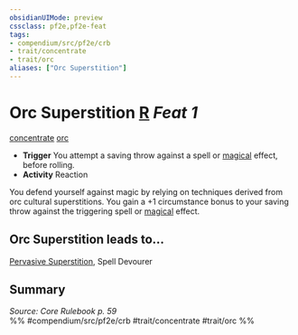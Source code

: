 ```yaml
---
obsidianUIMode: preview
cssclass: pf2e,pf2e-feat
tags:
- compendium/src/pf2e/crb
- trait/concentrate
- trait/orc
aliases: ["Orc Superstition"]
---
```

# Orc Superstition  [R](/rules/core-rulebook/chapter-9-playing-the-game.md#Actions "Reaction") *Feat 1*  
[concentrate](/rules/traits/concentrate.md)  [orc](/rules/traits/orc.md)  

- **Trigger** You attempt a saving throw against a spell or [magical](/rules/traits/magical.md) effect, before rolling.
- **Activity** Reaction

You defend yourself against magic by relying on techniques derived from orc cultural superstitions. You gain a +1 circumstance bonus to your saving throw against the triggering spell or [magical](/rules/traits/magical.md) effect.

## Orc Superstition leads to...

[Pervasive Superstition](/compendium/feats/pervasive-superstition.md), Spell Devourer

## Summary

*Source: Core Rulebook p. 59*  
%% #compendium/src/pf2e/crb #trait/concentrate #trait/orc %%